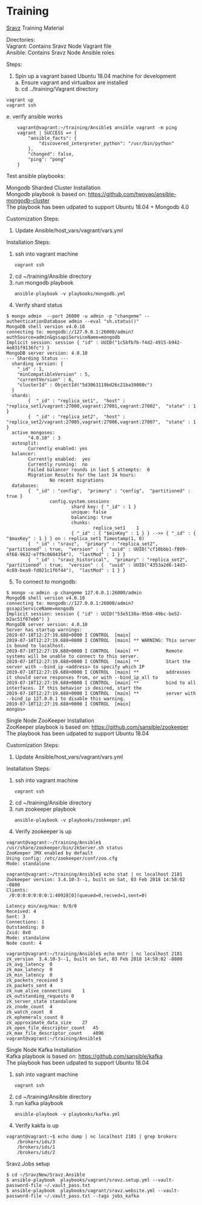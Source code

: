 # Training
[Sravz](https://sravz.com) Training Material

Directories:<br/>
Vagrant: Contains Sravz Node Vagrant file<br/>
Ansible: Contains Sravz Node Ansible roles

Steps:
1) Spin up a vagrant based Ubuntu 18.04 machine for development<br/>
a. Ensure vagrant and virtualbox are installed<br/>
b. cd ../training/Vagrant directory<br/>
```
vagrant up
vagrant ssh
```
e. verify ansible works<br/>
```
    vagrant@vagrant:~/training/Ansible$ ansible vagrant -m ping
    vagrant | SUCCESS => {
        "ansible_facts": {
            "discovered_interpreter_python": "/usr/bin/python"
        },
        "changed": false,
        "ping": "pong"
    }
```

Test ansible playbooks:<br/>

Mongodb Sharded Cluster Installation<br/>
Mongodb playbook is based on: https://github.com/twoyao/ansible-mongodb-cluster<br/>
The playbook has been udpated to support Ubuntu 18.04 + Mongodb 4.0<br/>

Customization Steps:
1) Update Ansible/host_vars/vagrant/vars.yml

Installation Steps:<br/>
1) ssh into vagrant machine<br/>
```
   vagrant ssh
```
2) cd ~/training/Ansible directory
3) run mongodb playbook<br/>
```
   ansible-playbook -v playbooks/mongodb.yml
```

4) Verify shard status
```
$ mongo admin  --port 26000 -u admin -p "changeme" --authenticationDatabase admin --eval "sh.status()"
MongoDB shell version v4.0.10
connecting to: mongodb://127.0.0.1:26000/admin?authSource=admin&gssapiServiceName=mongodb
Implicit session: session { "id" : UUID("1c5bfb7b-f4d2-4915-b942-4e031f9136fc") }
MongoDB server version: 4.0.10
--- Sharding Status ---
  sharding version: {
  	"_id" : 1,
  	"minCompatibleVersion" : 5,
  	"currentVersion" : 6,
  	"clusterId" : ObjectId("5d3063119bd26c21ba39080c")
  }
  shards:
        {  "_id" : "replica_set1",  "host" : "replica_set1/vagrant:27000,vagrant:27001,vagrant:27002",  "state" : 1 }
        {  "_id" : "replica_set2",  "host" : "replica_set2/vagrant:27005,vagrant:27006,vagrant:27007",  "state" : 1 }
  active mongoses:
        "4.0.10" : 3
  autosplit:
        Currently enabled: yes
  balancer:
        Currently enabled:  yes
        Currently running:  no
        Failed balancer rounds in last 5 attempts:  0
        Migration Results for the last 24 hours:
                No recent migrations
  databases:
        {  "_id" : "config",  "primary" : "config",  "partitioned" : true }
                config.system.sessions
                        shard key: { "_id" : 1 }
                        unique: false
                        balancing: true
                        chunks:
                                replica_set1	1
                        { "_id" : { "$minKey" : 1 } } -->> { "_id" : { "$maxKey" : 1 } } on : replica_set1 Timestamp(1, 0)
        {  "_id" : "sravz",  "primary" : "replica_set2",  "partitioned" : true,  "version" : {  "uuid" : UUID("cf10bbb1-f809-4f68-9632-e7f9c0604354"),  "lastMod" : 1 } }
        {  "_id" : "sravz_historical",  "primary" : "replica_set2",  "partitioned" : true,  "version" : {  "uuid" : UUID("4353a2d6-14d3-4c89-bea9-fd021c1f6f44"),  "lastMod" : 1 } }
```
5) To connect to mongodb:
```
$ mongo -u admin -p changeme 127.0.0.1:26000/admin
MongoDB shell version v4.0.10
connecting to: mongodb://127.0.0.1:26000/admin?gssapiServiceName=mongodb
Implicit session: session { "id" : UUID("53e5130a-95b8-49bc-be52-b2ac51f87eb6") }
MongoDB server version: 4.0.10
Server has startup warnings:
2019-07-18T12:27:19.688+0000 I CONTROL  [main]
2019-07-18T12:27:19.688+0000 I CONTROL  [main] ** WARNING: This server is bound to localhost.
2019-07-18T12:27:19.688+0000 I CONTROL  [main] **          Remote systems will be unable to connect to this server.
2019-07-18T12:27:19.688+0000 I CONTROL  [main] **          Start the server with --bind_ip <address> to specify which IP
2019-07-18T12:27:19.688+0000 I CONTROL  [main] **          addresses it should serve responses from, or with --bind_ip_all to
2019-07-18T12:27:19.688+0000 I CONTROL  [main] **          bind to all interfaces. If this behavior is desired, start the
2019-07-18T12:27:19.688+0000 I CONTROL  [main] **          server with --bind_ip 127.0.0.1 to disable this warning.
2019-07-18T12:27:19.688+0000 I CONTROL  [main]
mongos>
```

Single Node ZooKeeper Installation<br/>
ZooKeeper playbook is based on: https://github.com/sansible/zookeeper<br/>
The playbook has been udpated to support Ubuntu 18.04<br/>

Customization Steps:
1) Update Ansible/host_vars/vagrant/vars.yml

Installation Steps:<br/>
1) ssh into vagrant machine<br/>
```
   vagrant ssh
```
2) cd ~/training/Ansible directory
3) run zookeeper playbook<br/>
```
   ansible-playbook -v playbooks/zookeeper.yml
```
4) Verify zookeeper is up
```
vagrant@vagrant:~/training/Ansible$ /usr/share/zookeeper/bin/zkServer.sh status
ZooKeeper JMX enabled by default
Using config: /etc/zookeeper/conf/zoo.cfg
Mode: standalone

vagrant@vagrant:~/training/Ansible$ echo stat | nc localhost 2181
Zookeeper version: 3.4.10-3--1, built on Sat, 03 Feb 2018 14:58:02 -0800
Clients:
 /0:0:0:0:0:0:0:1:40928[0](queued=0,recved=1,sent=0)

Latency min/avg/max: 0/0/0
Received: 4
Sent: 3
Connections: 1
Outstanding: 0
Zxid: 0x0
Mode: standalone
Node count: 4

vagrant@vagrant:~/training/Ansible$ echo mntr | nc localhost 2181
zk_version	3.4.10-3--1, built on Sat, 03 Feb 2018 14:58:02 -0800
zk_avg_latency	0
zk_max_latency	0
zk_min_latency	0
zk_packets_received	5
zk_packets_sent	4
zk_num_alive_connections	1
zk_outstanding_requests	0
zk_server_state	standalone
zk_znode_count	4
zk_watch_count	0
zk_ephemerals_count	0
zk_approximate_data_size	27
zk_open_file_descriptor_count	45
zk_max_file_descriptor_count	4096
vagrant@vagrant:~/training/Ansible$
```

Single Node Kafka Installation<br/>
Kafka playbook is based on: https://github.com/sansible/kafka<br/>
The playbook has been udpated to support Ubuntu 18.04<br/>

1) ssh into vagrant machine<br/>
```
   vagrant ssh
```
2) cd ~/training/Ansible directory
3) run kafka playbook<br/>
```
   ansible-playbook -v playbooks/kafka.yml
```
4) Verify kakfa is up
```
vagrant@vagrant:~$ echo dump | nc localhost 2181 | grep brokers
	/brokers/ids/3
	/brokers/ids/1
	/brokers/ids/2
```

Sravz.Jobs setup
```
$ cd ~/SravzNew/Sravz.Ansible
$ ansible-playbook  playbooks/vagrant/sravz.setup.yml --vault-password-file ~/.vault_pass.txt
$ ansible-playbook  playbooks/vagrant/sravz.website.yml --vault-password-file ~/.vault_pass.txt --tags jobs_kafka
```
